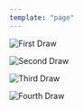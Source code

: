 ```yaml
---
template: "page"
---
```


![First Draw](/media/draw1.jpg)

![Second Draw](/media/draw2.jpg)

![Third Draw](/media/draw3.jpg)

![Fourth Draw](/media/draw4.jpg)
